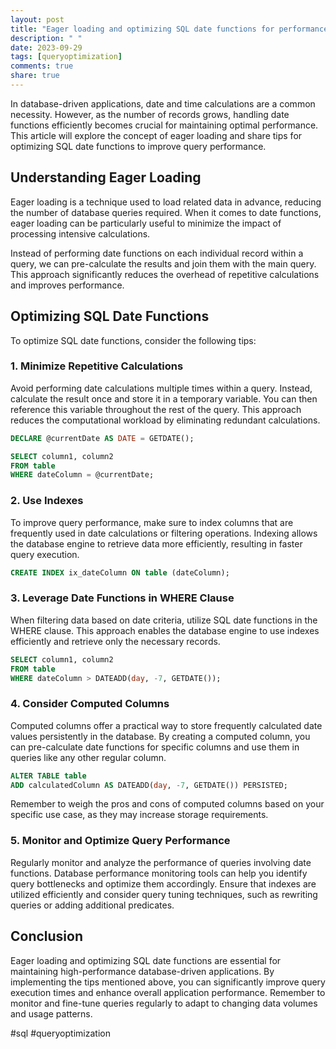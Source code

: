 ```yaml
---
layout: post
title: "Eager loading and optimizing SQL date functions for performance"
description: " "
date: 2023-09-29
tags: [queryoptimization]
comments: true
share: true
---
```


In database-driven applications, date and time calculations are a common necessity. However, as the number of records grows, handling date functions efficiently becomes crucial for maintaining optimal performance. This article will explore the concept of eager loading and share tips for optimizing SQL date functions to improve query performance.

## Understanding Eager Loading

Eager loading is a technique used to load related data in advance, reducing the number of database queries required. When it comes to date functions, eager loading can be particularly useful to minimize the impact of processing intensive calculations.

Instead of performing date functions on each individual record within a query, we can pre-calculate the results and join them with the main query. This approach significantly reduces the overhead of repetitive calculations and improves performance.

## Optimizing SQL Date Functions

To optimize SQL date functions, consider the following tips:

### 1. Minimize Repetitive Calculations

Avoid performing date calculations multiple times within a query. Instead, calculate the result once and store it in a temporary variable. You can then reference this variable throughout the rest of the query. This approach reduces the computational workload by eliminating redundant calculations.

```sql
DECLARE @currentDate AS DATE = GETDATE();

SELECT column1, column2
FROM table
WHERE dateColumn = @currentDate;
```

### 2. Use Indexes

To improve query performance, make sure to index columns that are frequently used in date calculations or filtering operations. Indexing allows the database engine to retrieve data more efficiently, resulting in faster query execution.

```sql
CREATE INDEX ix_dateColumn ON table (dateColumn);
```

### 3. Leverage Date Functions in WHERE Clause

When filtering data based on date criteria, utilize SQL date functions in the WHERE clause. This approach enables the database engine to use indexes efficiently and retrieve only the necessary records.

```sql
SELECT column1, column2
FROM table
WHERE dateColumn > DATEADD(day, -7, GETDATE());
```

### 4. Consider Computed Columns

Computed columns offer a practical way to store frequently calculated date values persistently in the database. By creating a computed column, you can pre-calculate date functions for specific columns and use them in queries like any other regular column.

```sql
ALTER TABLE table
ADD calculatedColumn AS DATEADD(day, -7, GETDATE()) PERSISTED;
```

Remember to weigh the pros and cons of computed columns based on your specific use case, as they may increase storage requirements.

### 5. Monitor and Optimize Query Performance

Regularly monitor and analyze the performance of queries involving date functions. Database performance monitoring tools can help you identify query bottlenecks and optimize them accordingly. Ensure that indexes are utilized efficiently and consider query tuning techniques, such as rewriting queries or adding additional predicates.

## Conclusion

Eager loading and optimizing SQL date functions are essential for maintaining high-performance database-driven applications. By implementing the tips mentioned above, you can significantly improve query execution times and enhance overall application performance. Remember to monitor and fine-tune queries regularly to adapt to changing data volumes and usage patterns.

#sql #queryoptimization
